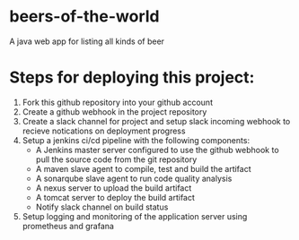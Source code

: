 # beers-of-the-world
A java web app for listing all kinds of beer

Steps for deploying this project:
=================================
1. Fork this github repository into your github account 
2. Create a github webhook in the project repository 
3. Create a slack channel for project and setup slack incoming webhook to recieve notications on deployment progress
4. Setup a jenkins ci/cd pipeline with the following components:
   - A Jenkins master server configured to use the github webhook to pull the source code from the git repository
   - A maven slave agent to compile, test and build the artifact 
   - A sonarqube slave agent to run code quality analysis 
   - A nexus server to upload the build artifact
   - A tomcat server to deploy the build artifact
   - Notify slack channel on build status
5. Setup logging and monitoring of the application server using prometheus and grafana

